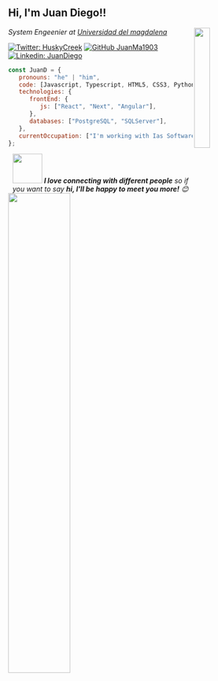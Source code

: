 <h2> Hi, I'm Juan Diego!!</h2>
<img align= 'right' src="https://media.giphy.com/media/2xu5zpSV3oqKcCSZ49/giphy.gif" width="25%">
<p><em>System Engeenier at <a href= "http:/https://www.unimagdalena.edu.co/">Universidad del magdalena</a></br>
</em></p>

[![Twitter: HuskyCreek](https://img.shields.io/twitter/follow/HuskyCreek?style=social)](https://twitter.com/HuskyCreek)
[![GitHub JuanMa1903](https://img.shields.io/github/followers/JuanMa1903?label=follow&style=social)](https://github.com/JuanMa1903)
[![Linkedin: JuanDiego](https://img.shields.io/badge/-JuanDiego-blue?style=flat-square&logo=Linkedin&logoColor=white&link=https://www.linkedin.com/in/juandiegomarinsoler/)](https://www.linkedin.com/in/juandiegomarinsoler/)


```js
const JuanD = {
   pronouns: "he" | "him",
   code: [Javascript, Typescript, HTML5, CSS3, Python, Java, C++],
   technologies: {
      frontEnd: {
         js: ["React", "Next", "Angular"],
      },
      databases: ["PostgreSQL", "SQLServer"],
   },
   currentOccupation: ["I'm working with Ias Software"],
};
```
<div align = 'center'>
<img src="https://media.giphy.com/media/LnQjpWaON8nhr21vNW/giphy.gif" width="60"> <em><b>I love connecting with different people</b> so if you want to say <b>hi, I'll be happy to meet you more!</b> 😊</em>
</div>
<img width="50%" align="left" src="https://github-readme-stats.vercel.app/api?username=JuanMa1903&show_icons=true&hide_border=true" />
